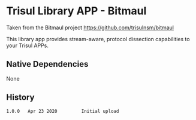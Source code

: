 # Trisul Library APP - Bitmaul

Taken from the Bitmaul project https://github.com/trisulnsm/bitmaul

This library app provides stream-aware, protocol dissection capabilities to your Trisul APPs.

## Native Dependencies

None

## History

````
1.0.0	Apr 23 2020			Initial upload 

